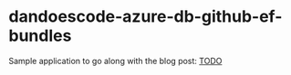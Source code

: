 ﻿# dandoescode-azure-db-github-ef-bundles

Sample application to go along with the blog post: [TODO](TODO)
